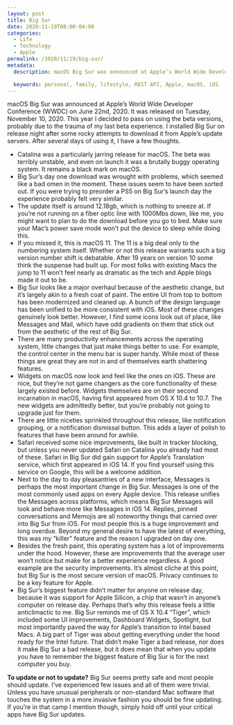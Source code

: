```yaml
---
layout: post
title: Big Sur
date: 2020-11-19T08:00-04:00
categories:
  - Life
  - Technology
  - Apple
permalink: /2020/11/19/big-sur/
metadata:
  description: macOS Big Sur was announced at Apple’s World Wide Developer Conference (WWDC) on June 22nd, 2020.

  keywords: personal, family, lifestyle, REST API, Apple, macOS, iOS
---
```


macOS Big Sur was announced at Apple’s World Wide Developer Conference (WWDC) on June 22nd, 2020. It was released on Tuesday, November 10, 2020. This year I decided to pass on using the beta versions, probably due to the trauma of my last beta experience. I installed Big Sur on release night after some rocky attempts to download it from Apple’s update servers. After several days of using it, I have a few thoughts.

<!-- excerpt -->

- Catalina was a particularly jarring release for macOS. The beta was terribly unstable, and even on launch it was a brutally buggy operating system. It remains a black mark on macOS.
- Big Sur’s day one download was wrought with problems, which seemed like a bad omen in the moment. These issues seem to have been sorted out. If you were trying to preorder a PS5 on Big Sur’s launch day the experience probably felt very similar.
- The update itself is around 12.18gb, which is nothing to sneeze at. If you’re not running on a fiber optic line with 1000Mbs down, like me, you might want to plan to do the download before you go to bed. Make sure your Mac’s power save mode won’t put the device to sleep while doing this.
- If you missed it, this is macOS 11. The 11 is a big deal only to the numbering system itself. Whether or not this release warrants such a big version number shift is debatable. After 19 years on version 10 some think the suspense had built up. For most folks with existing Macs the jump to 11 won’t feel nearly as dramatic as the tech and Apple blogs made it out to be.
- Big Sur looks like a major overhaul because of the aesthetic change, but it’s largely akin to a fresh coat of paint. The entire UI from top to bottom has been modernized and cleaned up. A bunch of the design language has been unified to be more consistent with iOS. Most of these changes genuinely look better. However, I find some icons look out of place, like Messages and Mail, which have odd gradients on them that stick out from the aesthetic of the rest of Big Sur.
- There are many productivity enhancements across the operating system, little changes that just make things better to use. For example, the control center in the menu bar is super handy. While most of these things are great they are not in and of themselves earth shattering features.
- Widgets on macOS now look and feel like the ones on iOS. These are nice, but they’re not game changers as the core functionality of these largely existed before. Widgets themselves are on their second incarnation in macOS, having first appeared from OS X 10.4 to 10.7. The new widgets are admittedly better, but you’re probably not going to upgrade just for them.
- There are little niceties sprinkled throughout this release, like notification grouping, or a notification dismissal button. This adds a layer of polish to features that have been around for awhile.
- Safari received some nice improvements, like built in tracker blocking, but unless you never updated Safari on Catalina you already had most of these. Safari in Big Sur did gain support for Apple’s Translation service, which first appeared in iOS 14. If you find yourself using this service on Google, this will be a welcome addition.
- Next to the day to day pleasantries of a new interface, Messages is perhaps the most important change in Big Sur. Messages is one of the most commonly used apps on every Apple device. This release unifies the Messages across platforms, which means Big Sur Messages will look and behave more like Messages in iOS 14. Replies, pinned conversations and Memojis are all noteworthy things that carried over into Big Sur from iOS. For most people this is a huge improvement and long overdue. Beyond my general desire to have the latest of everything, this was my “killer” feature and the reason I upgraded on day one.
- Besides the fresh paint, this operating system has a lot of improvements under the hood. However, these are improvements that the average user won’t notice but make for a better experience regardless. A good example are the security improvements. It’s almost cliche at this point, but Big Sur is the most secure version of macOS. Privacy continues to be a key feature for Apple.
- Big Sur’s biggest feature didn’t matter for anyone on release day, because it was support for Apple Silicon, a chip that wasn’t in anyone’s computer on release day. Perhaps that’s why this release feels a little anticlimactic to me. Big Sur reminds me of  OS X 10.4 “Tiger”, which included some UI improvements, Dashboard Widgets, Spotlight, but most importantly paved the way for Apple’s transition to Intel based Macs. A big part of Tiger was about getting everything under the hood ready for the Intel future. That didn’t make Tiger a bad release, nor does it make Big Sur a bad release, but it does mean that when you update you have to remember the biggest feature of Big Sur is for the next computer you buy.

**To update or not to update?** Big Sur seems pretty safe and most people should update. I’ve experienced few issues and all of them were trivial. Unless you have unusual peripherals or non-standard Mac software that touches the system in a more invasive fashion you should be fine updating. If you’re in that camp I mention though, simply hold off until your critical apps have Big Sur updates.